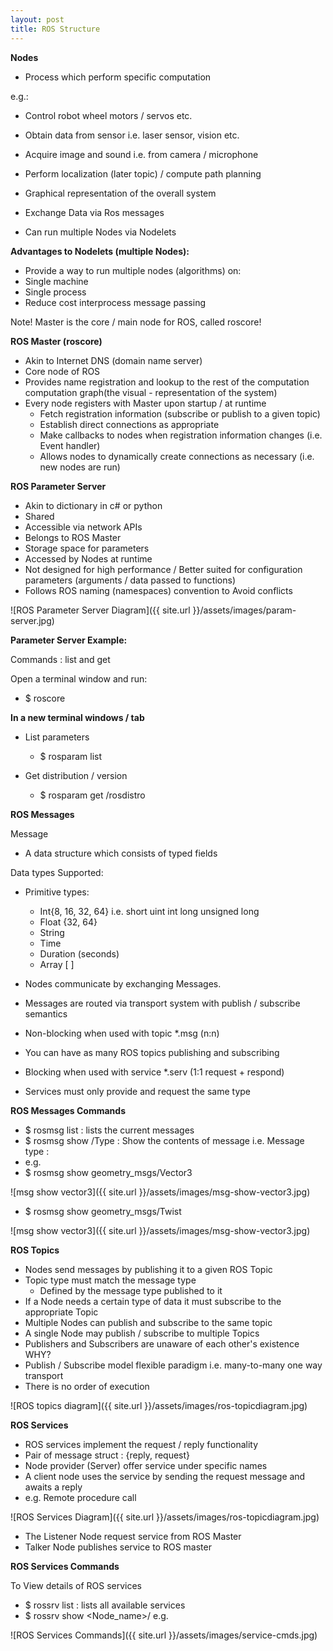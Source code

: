 ```yaml
---
layout: post
title: ROS Structure
---
```


**Nodes**

- Process which perform specific computation

e.g.:
- Control robot wheel motors / servos etc.
- Obtain data from sensor i.e. laser sensor, vision etc.
- Acquire image and sound i.e. from camera / microphone
- Perform localization (later topic) / compute path planning
- Graphical representation of the overall system

- Exchange Data via Ros messages
- Can run multiple Nodes via Nodelets

**Advantages to Nodelets (multiple Nodes):**

- Provide a way to run multiple nodes (algorithms) on:
- Single machine
- Single process
- Reduce cost interprocess message passing

Note! Master is the core / main node for ROS, called roscore!



**ROS Master (roscore)**

- Akin to Internet DNS (domain name server)
- Core node of ROS 
- Provides name registration and lookup to the rest of the computation computation graph(the visual -  representation of the system)
- Every node registers with Master upon startup / at runtime
    - Fetch registration information (subscribe or publish to a given topic) 
    - Establish direct connections as appropriate
    - Make callbacks to nodes when registration information changes (i.e. Event handler)
    - Allows nodes to dynamically create connections as necessary (i.e. new nodes are run)



**ROS Parameter Server**

- Akin to dictionary in c# or python
- Shared
- Accessible via network APIs
- Belongs to ROS Master
- Storage space for parameters
- Accessed by Nodes at runtime
- Not designed for high performance / Better suited for configuration parameters (arguments / data passed to functions)
- Follows ROS naming (namespaces) convention to Avoid conflicts

![ROS Parameter Server Diagram]({{ site.url }}/assets/images/param-server.jpg)



**Parameter Server Example:**

Commands : list and get

Open a terminal window and run:
- $ roscore

**In a new terminal windows / tab**

- List parameters
    - $ rosparam list

- Get distribution /  version 
    - $ rosparam get /rosdistro



**ROS Messages**

Message
- A data structure which consists of typed fields

Data types Supported:

- Primitive types:
    - Int{8, 16, 32, 64} i.e. short uint int long unsigned long 
    - Float {32, 64}
    - String
    - Time
    - Duration (seconds)
    - Array [ ]
    
- Nodes communicate by exchanging Messages. 
- Messages are routed via transport system with publish / subscribe semantics
- Non-blocking when used with topic *.msg (n:n)
- You can have as many ROS topics publishing and subscribing
- Blocking when used with service *.serv (1:1 request + respond)
- Services must only provide and request the same type


**ROS Messages Commands**

- $ rosmsg list : lists the current messages
- $ rosmsg show <message name>/Type : Show the contents of message i.e. Message type :
- e.g.
 - $ rosmsg show geometry_msgs/Vector3

![msg show vector3]({{ site.url }}/assets/images/msg-show-vector3.jpg)

- $ rosmsg show geometry_msgs/Twist

![msg show vector3]({{ site.url }}/assets/images/msg-show-vector3.jpg)



**ROS Topics**

- Nodes send messages by publishing it to a given ROS Topic
- Topic type must match the message type
    - Defined by the message type published to it
- If a Node needs a certain type of data it must subscribe to the appropriate Topic
- Multiple Nodes can publish and subscribe to the same topic
- A single Node may publish / subscribe to multiple Topics
- Publishers and Subscribers are unaware of each other's existence WHY?
- Publish / Subscribe model flexible paradigm i.e. many-to-many one way transport
- There is no order of execution


![ROS topics diagram]({{ site.url }}/assets/images/ros-topicdiagram.jpg)



**ROS Services**

- ROS services implement the request / reply functionality
- Pair of message struct : {reply, request}
- Node provider (Server) offer service under specific names
- A client node uses the service by sending the request message and awaits a reply
 - e.g. Remote procedure call

![ROS Services Diagram]({{ site.url }}/assets/images/ros-topicdiagram.jpg)

- The Listener Node request service from ROS Master
- Talker Node publishes service to ROS master

**ROS Services Commands**

To View details of ROS services
- $ rossrv list	: lists all available services 
- $ rossrv show <Node_name>/<service name or double tab to list all avaialble>
e.g.

![ROS Services Commands]({{ site.url }}/assets/images/service-cmds.jpg)



















